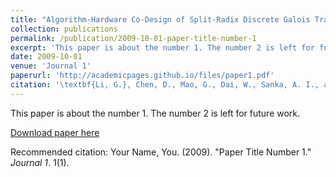 ```yaml
---
title: "Algorithm-Hardware Co-Design of Split-Radix Discrete Galois Transformation for KyberKEM"
collection: publications
permalink: /publication/2009-10-01-paper-title-number-1
excerpt: 'This paper is about the number 1. The number 2 is left for future work.'
date: 2009-10-01
venue: 'Journal 1'
paperurl: 'http://academicpages.github.io/files/paper1.pdf'
citation: '\textbf{Li, G.}, Chen, D., Mao, G., Dai, W., Sanka, A. I., and Cheung, R. C. (2023). Algorithm-Hardware Co-Design of Split-Radix Discrete Galois Transformation for KyberKEM. IEEE Transactions on Emerging Topics in Computing.'
---
```

This paper is about the number 1. The number 2 is left for future work.

[Download paper here](http://academicpages.github.io/files/paper1.pdf)

Recommended citation: Your Name, You. (2009). "Paper Title Number 1." <i>Journal 1</i>. 1(1).